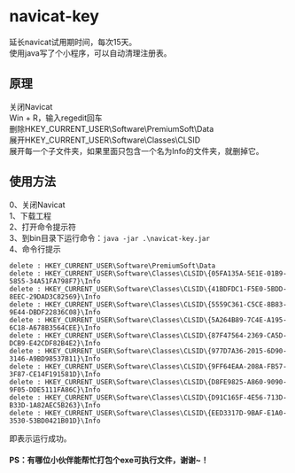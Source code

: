 # navicat-key
延长navicat试用期时间，每次15天。  
使用java写了个小程序，可以自动清理注册表。

## 原理
关闭Navicat  
Win + R，输入regedit回车  
删除HKEY_CURRENT_USER\Software\PremiumSoft\Data  
展开HKEY_CURRENT_USER\Software\Classes\CLSID  
展开每一个子文件夹，如果里面只包含一个名为Info的文件夹，就删掉它。  

## 使用方法
0、关闭Navicat  
1、下载工程  
2、打开命令提示符  
3、到bin目录下运行命令：`java -jar .\navicat-key.jar`  
4、命令行提示  
```
delete : HKEY_CURRENT_USER\Software\PremiumSoft\Data
delete : HKEY_CURRENT_USER\Software\Classes\CLSID\{05FA135A-5E1E-01B9-5855-34A51FA798F7}\Info
delete : HKEY_CURRENT_USER\Software\Classes\CLSID\{41BDFDC1-F5E0-5BDD-8EEC-29DAD3C82569}\Info
delete : HKEY_CURRENT_USER\Software\Classes\CLSID\{5559C361-C5CE-8B83-9E44-DBDF22836C08}\Info
delete : HKEY_CURRENT_USER\Software\Classes\CLSID\{5A264B89-7C4E-A195-6C18-A678B3564CEE}\Info
delete : HKEY_CURRENT_USER\Software\Classes\CLSID\{87F47564-2369-CA5D-DCB9-E42CDF82B4E2}\Info
delete : HKEY_CURRENT_USER\Software\Classes\CLSID\{977D7A36-2015-6D90-3146-A9BD98537B11}\Info
delete : HKEY_CURRENT_USER\Software\Classes\CLSID\{9FF64EAA-208A-FB57-3F87-CE14F191581D}\Info
delete : HKEY_CURRENT_USER\Software\Classes\CLSID\{D8FE9825-A860-9090-9F05-DDE5111FA86C}\Info
delete : HKEY_CURRENT_USER\Software\Classes\CLSID\{D91C165F-4E56-713D-B33D-1A82AEC5B263}\Info
delete : HKEY_CURRENT_USER\Software\Classes\CLSID\{EED3317D-9BAF-E1A0-3530-53BD0421B01D}\Info
```
即表示运行成功。  

#### PS：有哪位小伙伴能帮忙打包个exe可执行文件，谢谢~！
